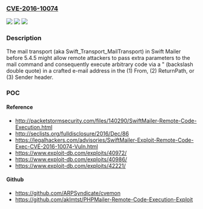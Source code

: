 ### [CVE-2016-10074](https://cve.mitre.org/cgi-bin/cvename.cgi?name=CVE-2016-10074)
![](https://img.shields.io/static/v1?label=Product&message=n%2Fa&color=blue)
![](https://img.shields.io/static/v1?label=Version&message=n%2Fa&color=blue)
![](https://img.shields.io/static/v1?label=Vulnerability&message=n%2Fa&color=brighgreen)

### Description

The mail transport (aka Swift_Transport_MailTransport) in Swift Mailer before 5.4.5 might allow remote attackers to pass extra parameters to the mail command and consequently execute arbitrary code via a \" (backslash double quote) in a crafted e-mail address in the (1) From, (2) ReturnPath, or (3) Sender header.

### POC

#### Reference
- http://packetstormsecurity.com/files/140290/SwiftMailer-Remote-Code-Execution.html
- http://seclists.org/fulldisclosure/2016/Dec/86
- https://legalhackers.com/advisories/SwiftMailer-Exploit-Remote-Code-Exec-CVE-2016-10074-Vuln.html
- https://www.exploit-db.com/exploits/40972/
- https://www.exploit-db.com/exploits/40986/
- https://www.exploit-db.com/exploits/42221/

#### Github
- https://github.com/ARPSyndicate/cvemon
- https://github.com/aklmtst/PHPMailer-Remote-Code-Execution-Exploit

